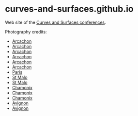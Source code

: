 # curves-and-surfaces.github.io
Web site of the [Curves and Surfaces conferences](https://curves-and-surfaces.github.io/).

Photography credits:

- [Arcachon](https://www.flickr.com/photos/catt1788/23241539654/in/photolist-BpLY1W-5RCDK2-CngC1t-BpLzY9-5RCDgK-hparW8-akZuvi-zdd9rs-BV9mWL-BNMffM-CeYWNa-CcE2iy-5xHp1R-CnhCc8-hp93w6-ePmRCD-ePmdZ2-ePyp9b-6XgQfb-5haszk-ePmVPt-ePxT1Y-6W12gq-ePm5Fr-ePxJ2L-ePmHUV-5hasbr-6Mfs1V-6MjzvJ-rGxnsm-smYT4U-sDyrzt-sDxyFv-rGyeXu-smZ5xA-sDnmRj-5B1oqx-sx8ctr-5B5FvL-6VZUCJ-sDzm84-BNM5Zc-BNLM42-BNLBUa-39j917-q1tjBY-q1t9BY-qVbQ3u-qXp2q9-qEUHMo)
- [Arcachon](https://www.flickr.com/photos/22403245@N05/3187085557/in/photolist-pUnoLt-oXDbnr-nsLczT-5RCDuZ-5RCF2a-6MjRaS-5RCELk-5RGXQU-6Mfy8e-BpLY1W-5RCDK2-CngC1t-BpLzY9-5RCDgK-hparW8-akZuvi-zdd9rs-BV9mWL-BNMffM-CeYWNa-CcE2iy-5xHp1R-CnhCc8-hp93w6-ePmRCD-ePmdZ2-ePyp9b-6XgQfb-5haszk-ePmVPt-ePxT1Y-6W12gq-ePm5Fr-ePxJ2L-ePmHUV-5hasbr-6Mfs1V-6MjzvJ-rGxnsm-smYT4U-sDyrzt-sDxyFv-rGyeXu-smZ5xA-sDnmRj-5B1oqx-sx8ctr-5B5FvL-6VZUCJ-sDzm84)
- [Arcachon](https://www.flickr.com/photos/126409951@N04/23326436521/in/photolist-Bxh5U2-F8Q7ip-FUVxLh-F6gvw-F6h7T-6VVSSP-arhnEG-6VVRy2-ePnhBz-ePmL82-ePxf2j-ePxLEb-ePyHF1-ePy1Qj-pUnoLt-oXDbnr-nsLczT-5RCDuZ-5RCF2a-6MjRaS-5RCELk-5RGXQU-6Mfy8e-BpLY1W-5RCDK2-CngC1t-BpLzY9-5RCDgK-hparW8-akZuvi-zdd9rs-BV9mWL-BNMffM-CeYWNa-CcE2iy-5xHp1R-CnhCc8-hp93w6-ePmRCD-ePmdZ2-ePyp9b-6XgQfb-5haszk-ePmVPt-ePxT1Y-6W12gq-ePm5Fr-ePxJ2L-ePmHUV-5hasbr)
- [Arcachon](https://www.flickr.com/photos/graeme/9070646682/in/photolist-ePxrf3-ePxFu1-ePn6zV-ePxA9S-ePkUue-ePm8Gi-ePkYbZ-rGKvGn-sDnDYL-sn7n34-cLwaA7-oXCYYK-pzVCWh-6Qtq9V-pLpwof-qHeNh6-qF7RUY-qHkuC7-6Mfwe2-4SzdF5-rGymvj-Bxh5U2-F8Q7ip-FUVxLh-F6gvw-F6h7T-6VVSSP-arhnEG-6VVRy2-ePnhBz-ePmL82-ePxf2j-ePxLEb-ePyHF1-ePy1Qj-pUnoLt-oXDbnr-nsLczT-5RCDuZ-5RCF2a-6MjRaS-5RCELk-5RGXQU-6Mfy8e-BpLY1W-5RCDK2-CngC1t-BpLzY9-5RCDgK-hparW8)
- [Arcachon](https://www.flickr.com/photos/hisgett/3793899425/in/photolist-pC1fUr-nwLd4t-ePn974-61eAGT-qF7TyQ-ePyBj1-ePn4cx-pC19ZR-pC1dAt-pUvNRd-6MfJ84-5RGXzG-6MjNhs-pC18Pp-ePyE6N-ePxrf3-ePxFu1-ePn6zV-ePxA9S-ePkUue-ePm8Gi-ePkYbZ-rGKvGn-sDnDYL-sn7n34-cLwaA7-oXCYYK-pzVCWh-6Qtq9V-pLpwof-qHeNh6-qF7RUY-qHkuC7-6Mfwe2-4SzdF5-rGymvj-Bxh5U2-F8Q7ip-FUVxLh-F6gvw-F6h7T-6VVSSP-arhnEG-6VVRy2-ePnhBz-ePmL82-ePxf2j-ePxLEb-ePyHF1-ePy1Qj)
- [Arcachon](https://www.flickr.com/photos/archer10/15503649657/in/photolist-pC1fUr-nwLd4t-ePn974-61eAGT-qF7TyQ-ePyBj1-ePn4cx-pC19ZR-pC1dAt-pUvNRd-6MfJ84-5RGXzG-6MjNhs-pC18Pp-ePyE6N-ePxrf3-ePxFu1-ePn6zV-ePxA9S-ePkUue-ePm8Gi-ePkYbZ-rGKvGn-sDnDYL-sn7n34-cLwaA7-oXCYYK-pzVCWh-6Qtq9V-pLpwof-qHeNh6-qF7RUY-qHkuC7-6Mfwe2-4SzdF5-rGymvj-Bxh5U2-F8Q7ip-FUVxLh-F6gvw-F6h7T-6VVSSP-arhnEG-6VVRy2-ePnhBz-ePmL82-ePxf2j-ePxLEb-ePyHF1-ePy1Qj)
- [Paris](https://www.flickr.com/photos/parksjd/24175721610/in/photolist-CQjTLo-Mg1Gaj-bACaKz-wiDtcU-hHd9UD-7wPUCy-MBCgma-5UqDVn-KE29C8-A59vTs-MHxZrF-dSojRg-bxueNC-qRGmUn-mh4QbF-GwzBYF-jPyXGM-qRHF7S-u9PieX-8isS6U-DZN4qT-ppU1LJ-qKnowA-qKzKbg-gN27Gp-xeeMUc-8FyF84-d1D3do-thDbtR-cKPzRf-nhUUmz-qPNsKs-MxSH1c-HK6YiX-EaYgAv-HgdNhE-ntbHFJ-dXqeMG-aJrQjc-wVHWQv-CRzuac-HeTa44-H5F3ky-pU38r7-n1RbLN-ynfzoM-93vQQt-nnwFe4-A62ehw-nZPiXU)
- [St Malo](https://www.flickr.com/photos/castellitoscani/9428359576/in/photolist-fn9NPJ-BkciaN-gquJg-gzSjBA-gzSXFg-6xLVaB-gzSLsz-NPEUVV-wxnBA9-a97WVF-x6cNox-7gpWVb-a3J9Q9-BePQTv-duWeq3-8s28wa-AWAeZ8-5gsxjA-fqMJma-orVa5a-7NhzWK-7gpWtQ-f4Frcx-AEffVu-7csVTF-93T1J4-na373W-BzTUwW-a7hTJT-bdkmM6-NURHpM-egbM6W-KMCNr1-rkQ6iG-AC9CCK-dwe2ub-nBSbXV-9qvd77-BnsWar-9uqqGX-7SYwLE-7TaWWe-AgVruT-nYpJsS-Bv7ab4-aQ6Ao6-7RDtDE-7cQF5c-9yRZMi-gzSgBC)
- [St Malo](https://www.flickr.com/photos/sebastiagiralt/28739763570/in/photolist-bdkmM6-NURHpM-egbM6W-KMCNr1-rkQ6iG-AC9CCK-dwe2ub-nBSbXV-9qvd77-BnsWar-9uqqGX-7SYwLE-7TaWWe-AgVruT-nYpJsS-Bv7ab4-aQ6Ao6-7RDtDE-7cQF5c-9yRZMi-gzSgBC-7cwLYY-7SUEZ6-Gve1it-qV5jgv-p6atuE-7SXnqj-rhMv4q-5j2H5H-7TaYqF-vYkAqk-76GLjs-6vk2sC-6M4Cbj-6yYwB5-93T1Ja-a9b9H1-GChjVm-AWfHAk-n2TMhR-7Tbcfn-9nnzwn-6APfDY-mQirti-6ALoU6-t7iNq-oBxwhe-fAZu35-AzQLpy-a9b61w)
- [Chamonix](https://www.flickr.com/photos/adina-ana/15023365381/in/photolist-oTyF84-aaR3K2-pzCAbb-oSsfTe-mTcZL-npScAB-2mnBNg-nxxZQ1-nNZNkn-2Hs7e-nvgaE8-oNY59A-oRCdST-5ni6eh-g6iwGa-oNi2ej-oPB5Mc-Fy1QJK-4vw3U1-oW4nYE-qMqW1Q-95LisX-irwcXq-86aDwi-g6hN7R-nS9dCr-e1W7Lu-nNZLSH-nL2YgC-xTkC6J-e7PQe3-nABgBV-e5mauY-95LhRv-qF6F6S-hUYHsk-fTpe8a-95PkCY-aopFys-dBvUy6-envwZa-6fE1PZ-aYSDye-fVqevp-96BB79-7s97oL-aoxm9B-bwjzuZ-62pT1c-mSU5gg)
- [Chamonix](https://www.flickr.com/photos/jameslosey/25960205775/in/photolist-Fy1QJK-4vw3U1-oW4nYE-qMqW1Q-95LisX-irwcXq-86aDwi-g6hN7R-nS9dCr-e1W7Lu-nNZLSH-nL2YgC-xTkC6J-e7PQe3-nABgBV-e5mauY-95LhRv-qF6F6S-hUYHsk-fTpe8a-95PkCY-aopFys-dBvUy6-envwZa-6fE1PZ-aYSDye-fVqevp-96BB79-7s97oL-aoxm9B-bwjzuZ-62pT1c-mSU5gg-4vMoXh-e5fwNi-e1XcVs-e1WvNN-e1Xd2h-fnCqWS-jmxcX6-95PktG-4pteZN-8TN936-96yv2Z-dwLUrp-cQu6Th-oL1jFk-95LieF-7s6wmW-4vMjBW)
- [Chamonix](https://www.flickr.com/photos/vd1966/15617429660/in/photolist-pN4pJC-pVcSub-4hEXiR-pWzNdg-2mnBNg-p7c9VF-aqf9xR-qj8GcF-8hKpDF-5SUVFf-8bTrY1-8gqvR2-pA4WNB-8gdBAR-8hoZvS-8gLEdy-ehBLtW-8gG4AM-8haWU6-kPHLuE-hb5LP9-s58Man-amSReH-8gqwRz-5cLEsB-r7PRMV-9QtoaQ-79xLNv-nwkP7x-gXY4Bc-8SrfWU-8jKR1b-ehw65R-qUJMRZ-rkj82p-8SekXh-6WWuJK-6Dkv9-8hNwNf-86y4Zt-8gZ7Qh-9QqzDH-9hRVtX-8So3pB-nKLGV1-bE9GRB-geQdt9-fSEh4Y-pX2xqf-oNi2ej)
- [Avignon](https://www.flickr.com/photos/tijsvrolix/3988068884/in/photolist-75pTWm-4yZq8-75mgrx-5C352d-75m5sR-75q4kL-75q4WC-75mjCp-75m1Q8-75pVUY-75mfot-75q7uq-75pVBj-75mdcK-7D6K4v-75q4MG-dKhrqZ-75mjhz-eaJBWT-75qbYN-75pV8E-75pYp9-75meNg-75m6dK-4fVX7h-2GHLE-75mhgR-ahPr-75qd6S-7bZEMm-75mfTz-75mjac-75pVHC-4965Tx-75pUPh-75qcT5-75m376-75m6ri-7D6FCg-75m4x2-5C34wQ-7cjoiU-7D6FRe-7853DZ-75pViL-7Davd7-arYhsp-eaJADT-4965Qc-Fx9VM)
- [Avignon](https://www.flickr.com/photos/treffle2009/4935196168/in/photolist-8w7aT7-dU7H6x-dU7Htx-dUdkgs-2GEnN-RMjy-dUdkLA-nHcs7v-ehihs2-8ys4Ve-dA3LxK-kPWea-6XYVnm-8GZcbE-dZLx4D-awGuND-e25a5v-m4M3P-dUdmAq-futJYC-fueYqD-dUdnvS-dUdp8d-2GEAr-e2aQvd-pWUcyJ-2f748P-7QRMWY-puv3ky-d9L7tu-8wd1Py-8FjyUq-fh68iA-cQzc7A-RMjH-dUdnKS-8wcZm1-e25ezK-2GFp8-dGFvmF-4HhAB5-7QNrYt-6PLA8L-ezQu1K-sV9HC-sV9Lk-futB3G-9qkbfE-dUdmRd-8wd17f)
